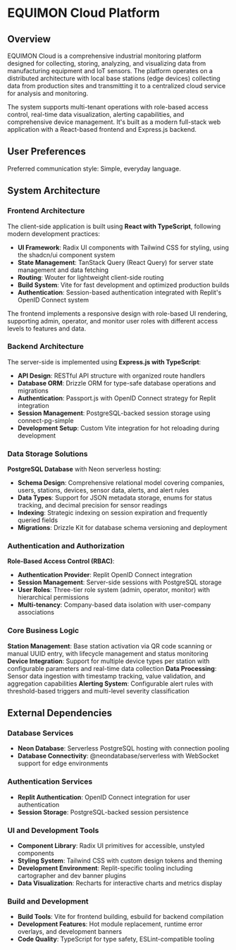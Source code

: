 # EQUIMON Cloud Platform

## Overview

EQUIMON Cloud is a comprehensive industrial monitoring platform designed for collecting, storing, analyzing, and visualizing data from manufacturing equipment and IoT sensors. The platform operates on a distributed architecture with local base stations (edge devices) collecting data from production sites and transmitting it to a centralized cloud service for analysis and monitoring.

The system supports multi-tenant operations with role-based access control, real-time data visualization, alerting capabilities, and comprehensive device management. It's built as a modern full-stack web application with a React-based frontend and Express.js backend.

## User Preferences

Preferred communication style: Simple, everyday language.

## System Architecture

### Frontend Architecture
The client-side application is built using **React with TypeScript**, following modern development practices:
- **UI Framework**: Radix UI components with Tailwind CSS for styling, using the shadcn/ui component system
- **State Management**: TanStack Query (React Query) for server state management and data fetching
- **Routing**: Wouter for lightweight client-side routing
- **Build System**: Vite for fast development and optimized production builds
- **Authentication**: Session-based authentication integrated with Replit's OpenID Connect system

The frontend implements a responsive design with role-based UI rendering, supporting admin, operator, and monitor user roles with different access levels to features and data.

### Backend Architecture
The server-side is implemented using **Express.js with TypeScript**:
- **API Design**: RESTful API structure with organized route handlers
- **Database ORM**: Drizzle ORM for type-safe database operations and migrations
- **Authentication**: Passport.js with OpenID Connect strategy for Replit integration
- **Session Management**: PostgreSQL-backed session storage using connect-pg-simple
- **Development Setup**: Custom Vite integration for hot reloading during development

### Data Storage Solutions
**PostgreSQL Database** with Neon serverless hosting:
- **Schema Design**: Comprehensive relational model covering companies, users, stations, devices, sensor data, alerts, and alert rules
- **Data Types**: Support for JSON metadata storage, enums for status tracking, and decimal precision for sensor readings
- **Indexing**: Strategic indexing on session expiration and frequently queried fields
- **Migrations**: Drizzle Kit for database schema versioning and deployment

### Authentication and Authorization
**Role-Based Access Control (RBAC)**:
- **Authentication Provider**: Replit OpenID Connect integration
- **Session Management**: Server-side sessions with PostgreSQL storage
- **User Roles**: Three-tier role system (admin, operator, monitor) with hierarchical permissions
- **Multi-tenancy**: Company-based data isolation with user-company associations

### Core Business Logic
**Station Management**: Base station activation via QR code scanning or manual UUID entry, with lifecycle management and status monitoring
**Device Integration**: Support for multiple device types per station with configurable parameters and real-time data collection
**Data Processing**: Sensor data ingestion with timestamp tracking, value validation, and aggregation capabilities
**Alerting System**: Configurable alert rules with threshold-based triggers and multi-level severity classification

## External Dependencies

### Database Services
- **Neon Database**: Serverless PostgreSQL hosting with connection pooling
- **Database Connectivity**: @neondatabase/serverless with WebSocket support for edge environments

### Authentication Services
- **Replit Authentication**: OpenID Connect integration for user authentication
- **Session Storage**: PostgreSQL-backed session persistence

### UI and Development Tools
- **Component Library**: Radix UI primitives for accessible, unstyled components
- **Styling System**: Tailwind CSS with custom design tokens and theming
- **Development Environment**: Replit-specific tooling including cartographer and dev banner plugins
- **Data Visualization**: Recharts for interactive charts and metrics display

### Build and Development
- **Build Tools**: Vite for frontend building, esbuild for backend compilation
- **Development Features**: Hot module replacement, runtime error overlays, and development banners
- **Code Quality**: TypeScript for type safety, ESLint-compatible tooling